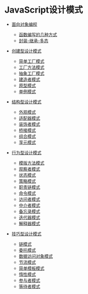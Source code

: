 # JavaScript设计模式

- <a href="javascript:;">面向对象编程</a>
    - [函数编写的几种方式](https://github.com/angelasubi/blog/blob/master/design/design1/1.js)
    - [封装-继承-多态](https://github.com/angelasubi/blog/blob/master/design/design1/2.js)
- <a href="javascript:;">创建型设计模式</a>
    - [简单工厂模式](https://github.com/angelasubi/blog/blob/master/design/design2/1.js)
    - [工厂方法模式](https://github.com/angelasubi/blog/blob/master/design/design2/2.js)
    - [抽象工厂模式](https://github.com/angelasubi/blog/blob/master/design/design2/3.js)
    - [建造者模式](https://github.com/angelasubi/blog/blob/master/design/design2/4.js)
    - [原型模式](https://github.com/angelasubi/blog/blob/master/design/design2/5.js)
    - [单例模式](https://github.com/angelasubi/blog/blob/master/design/design2/6.js)
- <a href="javascript:;">结构型设计模式</a>
    - [外观模式](https://github.com/angelasubi/blog/blob/master/design/design3/1.js)
    - [适配器模式](https://github.com/angelasubi/blog/blob/master/design/design3/2.js)
    - [装饰者模式](https://github.com/angelasubi/blog/blob/master/design/design3/3.js)
    - [桥接模式](https://github.com/angelasubi/blog/blob/master/design/design3/4.js)
    - [组合模式](https://github.com/angelasubi/blog/blob/master/design/design3/5.js)
    - [享元模式](https://github.com/angelasubi/blog/blob/master/design/design3/6.js)
- <a href="javascript:;">行为型设计模式</a>
    - [模版方法模式](https://github.com/angelasubi/blog/blob/master/design/design4/1.js)
    - [观察者模式](https://github.com/angelasubi/blog/blob/master/design/design4/2.js)
    - [状态模式](https://github.com/angelasubi/blog/blob/master/design/design4/3.js)
    - [策略模式](https://github.com/angelasubi/blog/blob/master/design/design4/4.js)
    - [职责链模式](https://github.com/angelasubi/blog/blob/master/design/design4/5.js)
    - [命令模式](https://github.com/angelasubi/blog/blob/master/design/design4/6.js)
    - [访问者模式](https://github.com/angelasubi/blog/blob/master/design/design4/7.js)
    - [中介者模式](https://github.com/angelasubi/blog/blob/master/design/design4/8.js)
    - [备忘录模式](https://github.com/angelasubi/blog/blob/master/design/design4/10.js)
    - [迭代器模式](https://github.com/angelasubi/blog/blob/master/design/design4/9.js)
    - [解释器模式](https://github.com/angelasubi/blog/blob/master/design/design4/11.js)

- <a href="javascript:;">技巧型设计模式</a>
    - [链模式](https://github.com/angelasubi/blog/blob/master/design/design5/1.js)
    - [委托模式](https://github.com/angelasubi/blog/blob/master/design/design5/2.js)
    - [数据访问对象模式](https://github.com/angelasubi/blog/blob/master/design/design5/3.js)
    - [节流模式](https://github.com/angelasubi/blog/blob/master/design/design5/4.js)
    - [简单模板模式](https://github.com/angelasubi/blog/blob/master/design/design5/5.js)
    - [惰性模式](https://github.com/angelasubi/blog/blob/master/design/design5/6.js)
    - [参与者模式](https://github.com/angelasubi/blog/blob/master/design/design5/7.js)
    - [等待者模式](https://github.com/angelasubi/blog/blob/master/design/design5/8.js)
